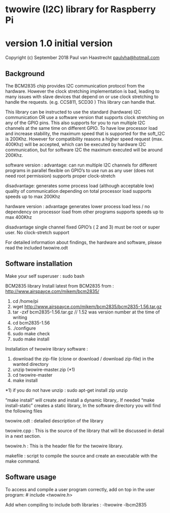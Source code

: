 ﻿
# twowire (I2C) library for Raspberry Pi

# version 1.0	initial version

Copyright (c) September 2018 Paul van Haastrecht <paulvha@hotmail.com>


## Background
The BCM2835 chip provides I2C communication protocol from the hardware. However the clock stretching implementation is bad, leading to many issues with slave devices that depend on or use  clock stretching to handle the requests. (e.g. CCS811, SCD30 ) This library can handle that. 

This library can be instructed to use the standard (hardware) I2C communication OR use a software version that supports clock stretching on any of the GPIO pins. This also supports for you to run multiple I2C channels at the same time on different GPIO.  To have low processor load and increase stability, the maximum speed that is supported for the soft_I2C is 200Khz. However for compatibility reasons a higher speed request (max. 400Khz) will be accepted, which can be executed by hardware I2C communication, but for software I2C the maximum executed will be around 200Khz. 

software version :
  advantage:
	can run multiple I2C channels for different programs in parallel
	flexible on GPIO’s to use
	run as any user (does not need root permission)
	supports proper clock-stretch

  disadvantage:
	generates some process load (although acceptable low)
	quality of communication depending on total processor load
	supports speeds up to max 200Khz

hardware version :
  advantage
	generates lower process load
	less / no dependency on processor load from other programs
	supports speeds up to max 400Khz

  disadvantage
	single channel
	fixed GPIO’s ( 2 and 3)
	must be root or super user.
	No clock-stretch support

For detailed information about findings, the hardware and software, please read the included twowire.odt
 
## Software installation

Make your self superuser : sudo bash

BCM2835 library
Install latest from BCM2835 from : http://www.airspayce.com/mikem/bcm2835/

1. cd /home/pi
2. wget http://www.airspayce.com/mikem/bcm2835/bcm2835-1.56.tar.gz
3. tar -zxf bcm2835-1.56.tar.gz		// 1.52 was version number at the time of writing
4. cd bcm2835-1.56
5. ./configure
6. sudo make check
7. sudo make install

Installation of twowire library software :

1. download the zip-file (clone or download / download zip-file) in the wanted directory
2. unzip twowire-master.zip (*1)
3. cd twowire-master
4. make install

*1) if you do not have unzip : sudo apt-get install zip unzip

“make install” will create and install a dynamic library,. If needed “make install-static” creates a static library,  In the software directory you will find the following files 

twowire.odt :
	detailed description of the library

twowire.cpp :
     This is the source of the library that will be discussed in detail in a next section. 

twowire.h :
     This is the header file for the twowire library. 

makefile :
	script to compile the source and create an executable with the  make command.

 
## Software usage

To access and compile a user program correctly, add on top in the user program:
	# include <twowire.h>

Add when compiling to include both libraries : -ltwowire -lbcm2835
